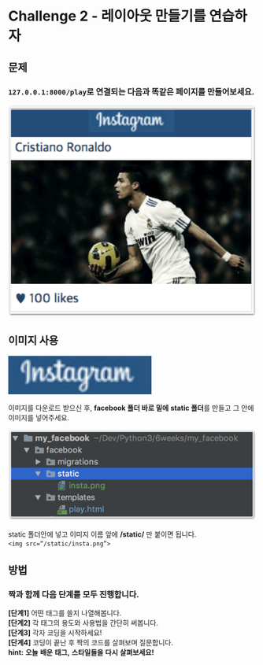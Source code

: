 # Challenge 2 - 레이아웃 만들기를 연습하자

## 문제

### `127.0.0.1:8000/play`로 연결되는 다음과 똑같은 페이지를 만들어보세요.

![&#xB611;&#xAC19;&#xC740; &#xD398;&#xC774;&#xC9C0;&#xB97C; &#xB9CC;&#xB4E4;&#xC5B4;&#xBCF4;&#xC138;&#xC694;.](../../.gitbook/assets/image%20%28137%29.png)

## 이미지 사용

![&#xC624;&#xB978;&#xCABD; &#xBC84;&#xD2BC;&#xC744; &#xB20C;&#xB7EC; &#xC774;&#xBBF8;&#xC9C0;&#xB97C; insta.png&#xB77C;&#xB294; &#xC774;&#xB984;&#xC73C;&#xB85C; &#xC800;&#xC7A5;&#xD574;&#xC8FC;&#xC138;&#xC694;. ](../../.gitbook/assets/image%20%28123%29.png)

  
이미지를 다운로드 받으신 후, **facebook 폴더 바로 밑에** **static 폴더**를 만들고 그 안에 이미지를 넣어주세요.

![satic &#xD3F4;&#xB354; &#xC548;&#xC5D0; insta.png &#xB123;&#xAE30;](../../.gitbook/assets/image%20%28116%29.png)

static 폴더안에 넣고 이미지 이름 앞에 **/static/** 만 붙이면 됩니다.  
`<img src=“/static/insta.png”>`

## 방법

### **짝과** **함께** **다음** **단계를** **모두** **진행합니다.**

**\[단계1\]** 어떤 태그를 쓸지 나열해봅니다.  
**\[단계2\]** 각 태그의 용도와 사용법을 간단히 써봅니다.  
**\[단계3\]** 각자 코딩을 시작하세요!  
**\[단계4\]** 코딩이 끝난 후 짝의 코드를 살펴보며 질문합니다.  
**hint:** **오늘** **배운** **태그,** **스타일들을** **다시** **살펴보세요!**

